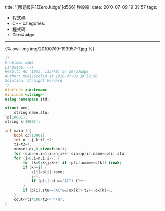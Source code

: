 title: '[解題報告][ZeroJudge][d566] 秒殺率'
date: 2010-07-09 19:39:57
tags:
- 程式碼
- C++
categories:
- 程式碼
- ZeroJudge
---

{% owl-img img/20100709-193957-1.jpg %}

<!-- more -->

``` cpp
/*
Problem: d566
Language: C++
Result: AC (19ms, 1157KB) on ZeroJudge
Author: m80126colin at 2010-07-09 19:38:50
Solution: Straight Forward
*/
#include <iostream>
#include <string>
using namespace std;

struct peo{
	string name,stu;
}p[10001];
string s[10001];

int main() {
	bool ox[10001];
	int n,i,j,k,t1,t2;
	t1=t2=0;
	memset(ox,0,sizeof(ox));
	for (cin>>n,i=1;i<=n;i++) cin>>p[i].name>>p[i].stu;
	for (j=0,i=n;i;i--) {
		for (k=0;k<j;k++) if (p[i].name==s[k]) break;
		if (k>=j) {
			s[j]=p[i].name;
			j++;
			if (p[i].stu=="AC") t1++;
		}
		if (p[i].stu=="AC"&&!ox[k]) t2++,ox[k]=1;
	}
	cout<<t1*100/t2<<"%\n";
}
```